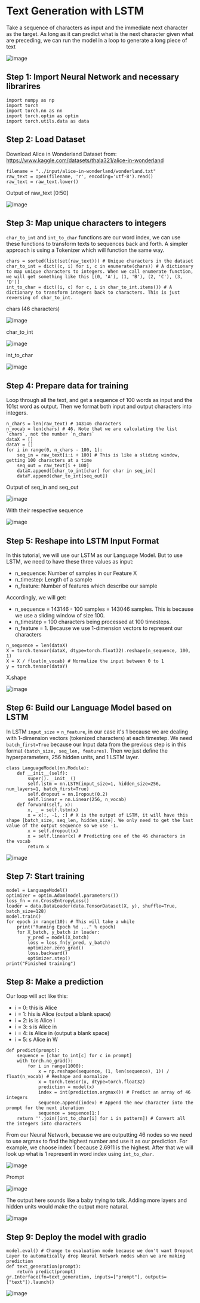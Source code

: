 # Text Generation with LSTM

Take a sequence of characters as input and the immediate next character as the target. As long as it can predict what is the next character given what are preceding, we can run the model in a loop to generate a long piece of text

![image](https://github.com/hughiephan/DPL/assets/16631121/8c8dcba1-2d21-41eb-97c8-0ac7ec05c10f)

## Step 1: Import Neural Network and necessary librarires
```
import numpy as np
import torch
import torch.nn as nn
import torch.optim as optim
import torch.utils.data as data
```

## Step 2: Load Dataset
Download Alice in Wonderland Dataset from: https://www.kaggle.com/datasets/thala321/alice-in-wonderland

```
filename = "../input/alice-in-wonderland/wonderland.txt"
raw_text = open(filename, 'r', encoding='utf-8').read()
raw_text = raw_text.lower()
```

Output of raw_text [0:50]

![image](https://github.com/hughiephan/DPL/assets/16631121/7a420ef1-3395-4fa7-bb81-2817161cbd52)

## Step 3: Map unique characters to integers
`char_to_int` and `int_to_char` functions are our word index, we can use these functions to transform texts to sequences back and forth. A simpler approach is using a Tokenizer which will function the same way.

```
chars = sorted(list(set(raw_text))) # Unique characters in the dataset
char_to_int = dict((c, i) for i, c in enumerate(chars)) # A dictionary to map unique characters to integers. When we call enumerate function, we will get something like this [(0, 'A'), (1, 'B'), (2, 'C'), (3, 'D')]
int_to_char = dict((i, c) for c, i in char_to_int.items()) # A dictionary to transform integers back to characters. This is just reversing of char_to_int.
```

chars (46 characters)

![image](https://github.com/hughiephan/DPL/assets/16631121/25d54010-ccc6-4e42-a2a6-669cfef57c5c)

char_to_int

![image](https://github.com/hughiephan/DPL/assets/16631121/db4f7e07-eb25-4242-afee-88113fd216c5)

int_to_char

![image](https://github.com/hughiephan/DPL/assets/16631121/d0fd86fb-1c5c-43f7-a7bc-354be8fe9705)

## Step 4: Prepare data for training 

Loop through all the text, and get a sequence of 100 words as input and the 101st word as output. Then we format both input and output characters into integers.

```
n_chars = len(raw_text) # 143146 characters
n_vocab = len(chars) # 46. Note that we are calculating the list `chars`, not the number `n_chars`
dataX = []
dataY = []
for i in range(0, n_chars - 100, 1):
    seq_in = raw_text[i:i + 100] # This is like a sliding window, getting 100 characters at a time
    seq_out = raw_text[i + 100]
    dataX.append([char_to_int[char] for char in seq_in])
    dataY.append(char_to_int[seq_out])
```

Output of seq_in and seq_out

![image](https://github.com/hughiephan/DPL/assets/16631121/d26de4c5-e585-4e39-ab99-9e31c6b8a2a6)

With their respective sequence 

![image](https://github.com/hughiephan/DPL/assets/16631121/d73ec2da-4d6c-40ef-ad99-176aa6581d67)

## Step 5: Reshape into LSTM Input Format

In this tutorial, we will use our LSTM as our Language Model. But to use LSTM, we need to have these three values as input:
- n_sequence: Number of samples in our Feature X
- n_timestep: Length of a sample
- n_feature: Number of features which describe our sample

Accordingly, we will get:
- n_sequence = 143146 - 100 samples = 143046 samples. This is because we use a sliding window of size 100.
- n_timestep = 100 characters being processed at 100 timesteps.
- n_feature = 1. Because we use 1-dimension vectors to represent our characters

```
n_sequence = len(dataX)
X = torch.tensor(dataX, dtype=torch.float32).reshape(n_sequence, 100, 1)
X = X / float(n_vocab) # Normalize the input between 0 to 1
y = torch.tensor(dataY)
```

X.shape

![image](https://github.com/hughiephan/DPL/assets/16631121/84703a36-b2c9-4b43-94d3-aa2e1f9297df)

## Step 6: Build our Language Model based on LSTM

In LSTM `input_size` = `n_feature`, in our case it's 1 because we are dealing with 1-dimension vectors (tokenized characters) at each timestep. We need `batch_first=True` because our Input data from the previous step is in this format `(batch_size, seq_len, features)`. Then we just define the hyperparameters, 256 hidden units, and 1 LSTM layer.

```
class LanguageModel(nn.Module):
    def __init__(self):
        super().__init__()
        self.lstm = nn.LSTM(input_size=1, hidden_size=256, num_layers=1, batch_first=True) 
        self.dropout = nn.Dropout(0.2)
        self.linear = nn.Linear(256, n_vocab)
    def forward(self, x):
        x, _ = self.lstm(x)
        x = x[:, -1, :] # X is the output of LSTM, it will have this shape [batch_size, seq_len, hidden_size]. We only need to get the last value of the output sequence so we use -1.
        x = self.dropout(x)
        x = self.linear(x) # Predicting one of the 46 characters in the vocab
        return x
```

![image](https://github.com/hughiephan/DPL/assets/16631121/0985737b-4c56-4c61-a66a-8c39b9334e92)

## Step 7: Start training
```
model = LanguageModel()
optimizer = optim.Adam(model.parameters())
loss_fn = nn.CrossEntropyLoss()
loader = data.DataLoader(data.TensorDataset(X, y), shuffle=True, batch_size=128)
model.train()
for epoch in range(10): # This will take a while
    print("Running Epoch %d ..." % epoch)
    for X_batch, y_batch in loader:
        y_pred = model(X_batch)
        loss = loss_fn(y_pred, y_batch)
        optimizer.zero_grad()
        loss.backward()
        optimizer.step()
print("Finished training")
```

## Step 8: Make a prediction 

Our loop will act like this:
- i = 0: this is Alice
- i = 1: his is Alice (output a blank space)
- i = 2: is is Alice i
- i = 3: s is Alice in
- i = 4: is Alice in (output a blank space)
- i = 5: s Alice in W

```
def predict(prompt):
    sequence = [char_to_int[c] for c in prompt]
    with torch.no_grad():
        for i in range(1000):
            x = np.reshape(sequence, (1, len(sequence), 1)) / float(n_vocab) # Reshape and normalize
            x = torch.tensor(x, dtype=torch.float32)
            prediction = model(x)
            index = int(prediction.argmax()) # Predict an array of 46 integers
            sequence.append(index) # Append the new character into the prompt for the next iteration
            sequence = sequence[1:] 
    return ''.join([int_to_char[i] for i in pattern]) # Convert all the integers into characters
```

From our Neural Network, because we are outputting 46 nodes so we need to use argmax to find the highest number and use it as our prediction. For example, we choose index 1 because 2.6911 is the highest. After that we will look up what is 1 represent in word index using `int_to_char`. 

![image](https://github.com/hughiephan/DPL/assets/16631121/34c59c6b-6e53-4d3b-8bc8-cc6872e59f5e)

Prompt

![image](https://github.com/hughiephan/DPL/assets/16631121/97e254b7-88f9-4da9-8269-4c2068799fe4)

The output here sounds like a baby trying to talk. Adding more layers and hidden units would make the output more natural.

![image](https://github.com/hughiephan/DPL/assets/16631121/de95b7f7-8602-4b10-9844-8e7f041f179b)

## Step 9: Deploy the model with gradio

```
model.eval() # Change to evaluation mode because we don't want Dropout Layer to automatically drop Neural Network nodes when we are making prediction
def text_generation(prompt):
    return predict(prompt)
gr.Interface(fn=text_generation, inputs=["prompt"], outputs=["text"]).launch()
```

![image](https://github.com/hughiephan/DPL/assets/16631121/d3bce2ea-fa3d-4ca1-ba9f-fd8e4ff3bbf8)

